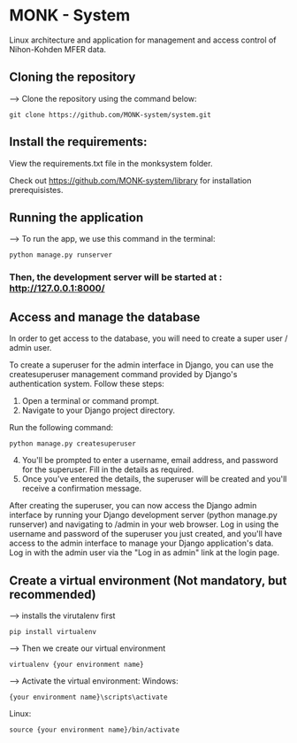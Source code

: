 # MONK - System

Linux architecture and application for management and access control of Nihon-Kohden MFER data.

## Cloning the repository

--> Clone the repository using the command below:

```
git clone https://github.com/MONK-system/system.git
```

## Install the requirements:

View the requirements.txt file in the monksystem folder. 

Check out https://github.com/MONK-system/library for installation prerequisistes.

## Running the application

--> To run the app, we use this command in the terminal:

```
python manage.py runserver
```

### Then, the development server will be started at : http://127.0.0.1:8000/


## Access and manage the database

In order to get access to the database, you will need to create a super user / admin user.

To create a superuser for the admin interface in Django, you can use the createsuperuser management command provided by Django's authentication system. Follow these steps:

1. Open a terminal or command prompt.
2. Navigate to your Django project directory.

Run the following command:

```
python manage.py createsuperuser
```

4. You'll be prompted to enter a username, email address, and password for the superuser. Fill in the details as required.
5. Once you've entered the details, the superuser will be created and you'll receive a confirmation message.
   
After creating the superuser, you can now access the Django admin interface by running your Django development server (python manage.py runserver) and navigating to /admin in your web browser. Log in using the username and password of the superuser you just created, and you'll have access to the admin interface to manage your Django application's data. Log in with the admin user via the "Log in as admin" link at the login page. 


## Create a virtual environment (Not mandatory, but recommended)

--> installs the virutalenv first

```
pip install virtualenv
```

--> Then we create our virtual environment

```
virtualenv {your environment name}
```

--> Activate the virtual environment:
Windows:

```
{your environment name}\scripts\activate
```

Linux:

```
source {your environment name}/bin/activate
```
